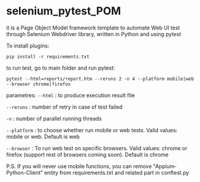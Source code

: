 # selenium_pytest_POM
it is a Page Object Model framework template to automate Web UI test through Selenium Webdriver library, written in Python and using pytest

To install plugins:

    pip install -r requirements.txt

to run test, go to main folder and run pytest:

    pytest --html=reports/report.htm --reruns 2 -n 4 --platform mobile|web --browser chrome|firefox

parametres:
`--html` : to produce execution result file

`--reruns` : number of retry in case of test failed

`-n` : number of parallel running threads

`--platform` : to choose whether run mobile or web tests. Valid values: mobile or web. Default is web

`--browser` : To run web test on specific browsers. Valid values: chrome or firefox (support rest of browsers coming soon). Default is chrome

P.S. If you will never use mobile functions, you can remove "Appium-Python-Client" entity from requirements.txt and related part in conftest.py
